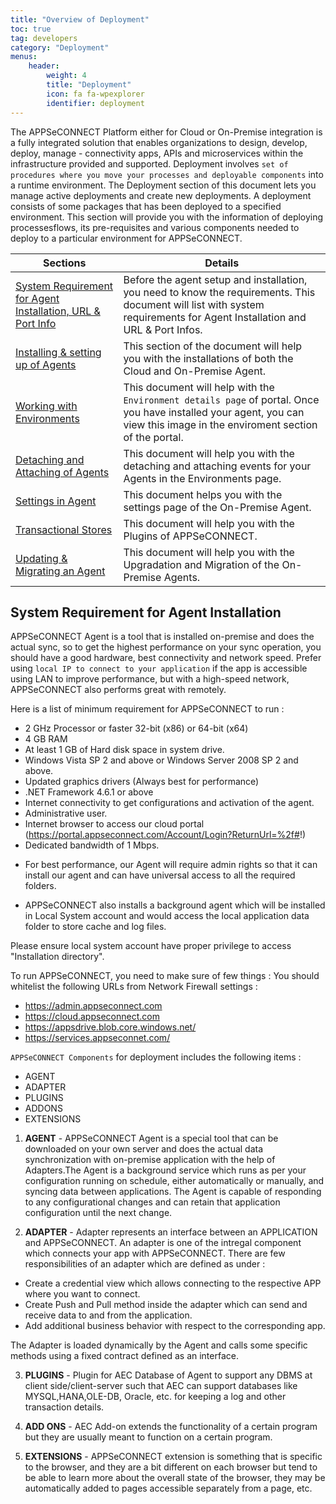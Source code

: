 ```yaml
---
title: "Overview of Deployment"
toc: true
tag: developers
category: "Deployment"
menus: 
    header:
        weight: 4
        title: "Deployment"
        icon: fa fa-wpexplorer
        identifier: deployment               
---
```


The APPSeCONNECT Platform either for Cloud or On-Premise integration is a fully integrated solution that enables 
organizations to design, develop, deploy, manage - connectivity apps, APIs and microservices within 
the infrastructure provided and supported. Deployment involves `set of procedures where you move your processes and deployable components` 
into a runtime environment. The Deployment section of this document lets you manage active deployments 
and create new deployments. A deployment consists of some packages that has been deployed to a specified environment. 
This section will provide you with the information of deploying processesflows, its pre-requisites and various components needed to deploy to a particular environment for APPSeCONNECT.

|Sections|Details|
|---|---|
|[System Requirement for Agent Installation, URL & Port Info](/deployment/overview-deployment/#system-requirement-for-agent-installation)| Before the agent setup and installation, you need to know the requirements. This document will list with system requirements for Agent Installation and URL & Port Infos.|
|[Installing & setting up of Agents ](/deployment/Deployment-Configuration/)| This section of the document will help you with the installations of both the Cloud and On-Premise Agent.| |
|[Working with Environments](/deployment/Environment-Management/)| This document will help with the `Environment details page` of portal. Once you have installed your agent, you can view this image in the enviroment section of the portal.| 
|[Detaching and Attaching of Agents](/deployment/Environment-Management/#detaching-and-attaching-environment)| This document will help you with the detaching and attaching events for your Agents in the Environments page.|
|[Settings in Agent](/deployment/settings/)|This document helps you with the settings page of the On-Premise Agent.|
|[Transactional Stores](/deployment/Overview-of-Plugin/)|This document will help you with the Plugins of APPSeCONNECT.|
|[Updating & Migrating an Agent](/deployment/upgradation-and-migration/)| This document will help you with the Upgradation and Migration of the On-Premise Agents.  |


##  System Requirement for Agent Installation   

APPSeCONNECT Agent is a tool that is installed on-premise and does the actual sync, 
so to get the highest performance on your sync operation, you should have a good hardware, best connectivity 
and network speed. Prefer using `local IP to connect to your application` if the app is accessible using LAN to 
improve performance, but with a high-speed network, APPSeCONNECT also performs great with remotely. 

Here is a list of minimum requirement for APPSeCONNECT to run : 

* 2 GHz Processor or faster 32-bit (x86) or 64-bit (x64)
* 4 GB RAM 
* At least 1 GB of Hard disk space in system drive.
* Windows Vista SP 2 and above or Windows Server 2008 SP 2 and above.
* Updated graphics drivers (Always best for performance)
* .NET Framework 4.6.1 or above
* Internet connectivity to get configurations and activation of the agent.
* Administrative user.
* Internet browser to access our cloud portal (https://portal.appseconnect.com/Account/Login?ReturnUrl=%2f#!)
* Dedicated bandwidth of 1 Mbps.

- For best performance, our Agent will require admin rights so that it can install our agent and can have universal access 
to all the required folders. 

- APPSeCONNECT also installs a background agent which will be installed in Local System account 
and would access the local application data folder to store cache and log files. 

Please ensure local system account have proper privilege to access "Installation directory".

To run APPSeCONNECT, you need to make sure of few things :
You should whitelist the following URLs from Network Firewall settings :

- https://admin.appseconnect.com
- https://cloud.appseconnect.com
- https://appsdrive.blob.core.windows.net/
- https://services.appseconnet.com/


`APPSeCONNECT Components` for deployment includes the following items :

* AGENT
* ADAPTER
* PLUGINS
* ADDONS
* EXTENSIONS

1) **AGENT** - APPSeCONNECT Agent is a special tool that can be downloaded on your own server and does the actual data 
synchronization with on-premise application with the help of Adapters.The Agent is a background service which runs 
as per your configuration running on schedule, either automatically or manually, and syncing data between applications. 
The Agent is capable of responding to any configurational changes and can retain that application configuration until 
the next change. 

2) **ADAPTER** - Adapter represents an interface between an APPLICATION and APPSeCONNECT. 
An adapter is one of the intregal component which connects your app with APPSeCONNECT. 
There are few responsibilities of an adapter which are defined as under : 

 * Create a credential view which allows connecting to the respective APP where you want to connect.
 * Create Push and Pull method inside the adapter which can send and receive data to and from the application.
 * Add additional business behavior with respect to the corresponding app.

The Adapter is loaded dynamically by the Agent and calls some specific methods using a fixed contract defined as an interface. 

3) **PLUGINS** - Plugin for AEC Database of Agent to support any DBMS at client side/client-server such that AEC can support 
databases like MYSQL,HANA,OLE-DB, Oracle, etc. for keeping a log and other transaction details. 

4) **ADD ONS** - AEC Add-on extends the functionality of a certain program but they are usually meant to function on a certain program. 

5) **EXTENSIONS** - APPSeCONNECT extension is something that is specific to the browser, and they are a bit different on 
each browser but tend to be able to learn more about the overall state of the browser, they may be automatically 
added to pages accessible separately from a page, etc.


